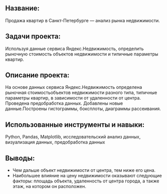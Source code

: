 ## Название: 
Продажа квартир в Санкт-Петербурге — анализ рынка недвижимости.

## Задачи проекта:
Используя данные сервиса Яндекс.Недвижимость, определить рыночную стоимость объектов недвижимости и типичные параметры квартир.

## Описание проекта: 
На основе данных сервиса Яндекс.Недвижимость определена рыночная стоимостьобъектов недвижимости разного типа, типичные параметры квартир, в зависимости от
удаленности от центра. Проведена предобработка данных. Добавлены новые данные.Построены гистограммы, боксплоты, диаграммы рассеивания.

## Использованные инструменты и навыки: 
Python, Pandas, Matplotlib, исследовательский анализ данных, визуализация данных, предобработка данных

## Выводы: 
- Чем дальше объект недвижимости от центра, тем ниже его цена.
- Наибольшее влияние на цену недвижимости оказывают следующие факторы: площадь объекта, удаленность от центра города, а также этаж, на котором он расположен.

